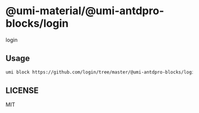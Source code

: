 # @umi-material/@umi-antdpro-blocks/login

login

## Usage

```sh
umi block https://github.com/login/tree/master/@umi-antdpro-blocks/login
```

## LICENSE

MIT

